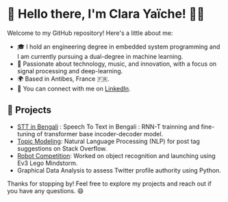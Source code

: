 # 👋 Hello there, I'm Clara Yaïche! 👩‍💻

Welcome to my GitHub repository! Here's a little about me:

- 🎓 I hold an engineering degree in embedded system programming and I am currently pursuing a dual-degree in machine learning.
- 🌟 Passionate about technology, music, and innovation, with a focus on signal processing and deep-learning.
- 🌍 Based in Antibes, France 🇫🇷.
- 📧 You can connect with me on [LinkedIn](https://www.linkedin.com/in/clara-yaiche/).

## 🚀 Projects
- [STT in Bengali](https://github.com/CYaiche/bengali_ASR) : Speech To Text in Bengali : RNN-T trainning and fine-tuning of transformer base incoder-decoder model.    
- [Topic Modeling](https://github.com/CYaiche/nlp_topic_modelling): Natural Language Processing (NLP) for post tag suggestions on Stack Overflow.
- [Robot Competition](https://os-robot-frosties.mystrikingly.com/): Worked on object recognition and launching using Ev3 Lego Mindstorm.
- Graphical Data Analysis to assess Twitter profile authority using Python.

Thanks for stopping by! Feel free to explore my projects and reach out if you have any questions. 😄
